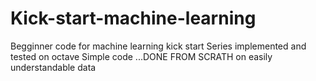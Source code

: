 # Kick-start-machine-learning
Begginner code for machine learning kick start
Series implemented and tested on octave
Simple code ...DONE FROM SCRATH on easily understandable data
